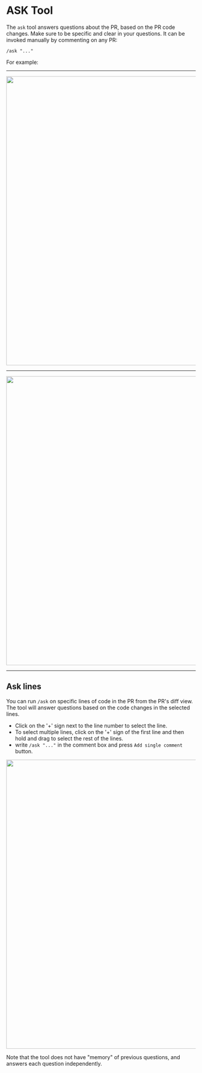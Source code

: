 # ASK Tool

The `ask` tool answers questions about the PR, based on the PR code changes. Make sure to be specific and clear in your questions.
It can be invoked manually by commenting on any PR:
```
/ask "..."
```
For example:
___
<kbd><img src="https://codium.ai/images/pr_agent/ask_comment.png" width="768"></kbd>
___
<kbd><img src="https://codium.ai/images/pr_agent/ask.png" width="768"></kbd>
___

## Ask lines
You can run `/ask` on specific lines of code in the PR from the PR's diff view. The tool will answer questions based on the code changes in the selected lines.
- Click on the '+' sign next to the line number to select the line.
- To select multiple lines, click on the '+' sign of the first line and then hold and drag to select the rest of the lines. 
- write `/ask "..."` in the comment box and press `Add single comment` button.

<kbd><img src="https://codium.ai/images/pr_agent/Ask_line.png" width="768"></kbd>


Note that the tool does not have "memory" of previous questions, and answers each question independently.